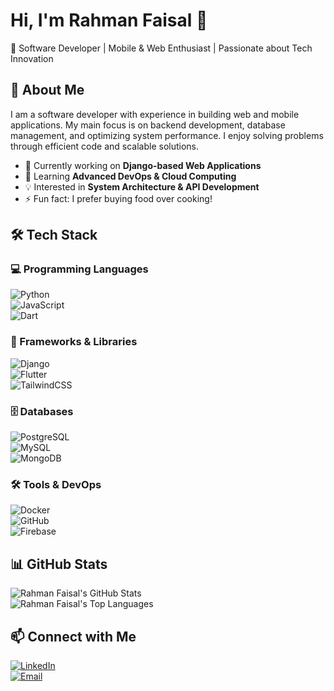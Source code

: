# Hi, I'm Rahman Faisal 👋

🚀 Software Developer | Mobile & Web Enthusiast | Passionate about Tech Innovation  

## 🔹 About Me  
I am a software developer with experience in building web and mobile applications. My main focus is on backend development, database management, and optimizing system performance. I enjoy solving problems through efficient code and scalable solutions.  

- 🔭 Currently working on **Django-based Web Applications**
- 🌱 Learning **Advanced DevOps & Cloud Computing**
- 💡 Interested in **System Architecture & API Development**
- ⚡ Fun fact: I prefer buying food over cooking!  

## 🛠 Tech Stack  
### 💻 Programming Languages  
![Python](https://img.shields.io/badge/Python-3776AB?style=for-the-badge&logo=python&logoColor=white)  
![JavaScript](https://img.shields.io/badge/JavaScript-F7DF1E?style=for-the-badge&logo=javascript&logoColor=black)  
![Dart](https://img.shields.io/badge/Dart-0175C2?style=for-the-badge&logo=dart&logoColor=white)  

### 🚀 Frameworks & Libraries  
![Django](https://img.shields.io/badge/Django-092E20?style=for-the-badge&logo=django&logoColor=white)  
![Flutter](https://img.shields.io/badge/Flutter-02569B?style=for-the-badge&logo=flutter&logoColor=white)  
![TailwindCSS](https://img.shields.io/badge/Tailwind_CSS-38B2AC?style=for-the-badge&logo=tailwind-css&logoColor=white)  

### 🗄 Databases  
![PostgreSQL](https://img.shields.io/badge/PostgreSQL-336791?style=for-the-badge&logo=postgresql&logoColor=white)  
![MySQL](https://img.shields.io/badge/MySQL-4479A1?style=for-the-badge&logo=mysql&logoColor=white)  
![MongoDB](https://img.shields.io/badge/MongoDB-4EA94B?style=for-the-badge&logo=mongodb&logoColor=white)  

### 🛠 Tools & DevOps  
![Docker](https://img.shields.io/badge/Docker-2496ED?style=for-the-badge&logo=docker&logoColor=white)  
![GitHub](https://img.shields.io/badge/GitHub-181717?style=for-the-badge&logo=github&logoColor=white)  
![Firebase](https://img.shields.io/badge/Firebase-FFCA28?style=for-the-badge&logo=firebase&logoColor=black)  

## 📊 GitHub Stats  
![Rahman Faisal's GitHub Stats](https://github-readme-stats.vercel.app/api?username=rahmanfaisal0414&show_icons=true&theme=dark)  
![Rahman Faisal's Top Languages](https://github-readme-stats.vercel.app/api/top-langs/?username=rahmanfaisal0414&layout=compact&theme=dark)  

## 📫 Connect with Me  
[![LinkedIn](https://img.shields.io/badge/LinkedIn-0077B5?style=for-the-badge&logo=linkedin&logoColor=white)](https://linkedin.com/in/rahmanfaisal)  
[![Email](https://img.shields.io/badge/Email-D14836?style=for-the-badge&logo=gmail&logoColor=white)](mailto:rahmanfaisal@example.com)  
